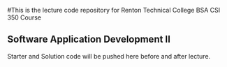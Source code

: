#This is the lecture code repository for Renton Technical College BSA CSI 350 Course 
## Software Application Development II

Starter and Solution code will be pushed here before and after lecture.
 
